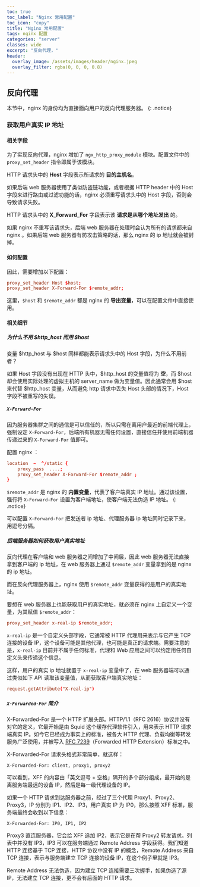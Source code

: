 ```yaml
---
toc: true
toc_label: "Nginx 常用配置"
toc_icon: "copy"
title: "Nginx 常用配置"
tags: nginx 配置
categories: "server"
classes: wide
excerpt: "反向代理，"
header:
  overlay_image: /assets/images/header/nginx.jpeg
  overlay_filter: rgba(0, 0, 0, 0.8)
---
```



## 反向代理

本节中，nginx 的身份均为直接面向用户的反向代理服务器。
{: .notice}



### 获取用户真实 IP  地址



#### 相关字段

为了实现反向代理，nginx 增加了 `ngx_http_proxy_module` 模块。配置文件中的 `proxy_set_header` 指令即属于该模块。  

HTTP 请求头中的 **Host** 字段表示所请求的 **目的主机名**。

如果后端 web 服务器使用了类似防盗链功能，或者根据 HTTP header 中的 Host 字段来进行路由或过滤功能的话，nginx 必须重写请求头中的 Host 字段，否则会导致请求失败。

HTTP 请求头中的 **X_Forward_For** 字段表示该 **请求是从哪个地址发出** 的。

如果 nginx 不重写该请求头，后端 web 服务器在处理时会认为所有的请求都来自 nginx 。如果后端 web 服务器有防攻击策略的话，那么 nginx 的 ip 地址就会被封掉。



#### 如何配置

因此，需要增加以下配置：

```conf
proxy_set_header Host $host;
proxy_set_header X-Forward-For $remote_addr;
```

这里，`$host` 和 `$remote_addr` 都是 nginx 的 **导出变量**，可以在配置文件中直接使用。



#### 相关细节


##### 为什么不用 $http_host 而用 $host

变量 $http_host 与 $host 同样都能表示请求头中的 Host 字段，为什么不用前者？

如果 Host 字段没有出现在 HTTP 头中，$http_host 的变量值将为 **空**，而 $host 却会使用实际处理的虚拟主机的 server_name 做为变量值。因此通常会用 $host 来代替 $http_host 变量，从而避免 http 请求中丢失 Host 头部的情况下，Host 字段不被重写的失误。


##### `X-Forward-For`

因为服务器集群之间的通信是可以信任的，所以只需在离用户最近的前端代理上，强制设定 `X-Forward-For`，后端所有机器无需任何设置，直接信任并使用前端机器传递过来的 `X-Forward-For` 值即可。

配置 nginx ：

```conf
location  ~  ^/static {
    proxy_pass  ....;
    proxy_set_header X-Forward-For $remote_addr ;
}
```

`$remote_addr` 是 nginx 的 **内置变量**，代表了客户端真实 IP 地址。通过该设置，强行将 `X-Forward-For` 设置为客户端地址，使客户端无法伪造 IP 地址。
{: .notice}

可以配置 `X-Forward-For` 把发送者 ip 地址、代理服务器 ip 地址同时记录下来，用逗号分隔。


##### 后端服务器如何获取用户真实地址

反向代理在客户端和 web 服务器之间增加了中间层，因此 web 服务器无法直接拿到客户端的 ip 地址，在 web 服务器上通过 `$remote_addr` 变量拿到的是 nginx 的 ip 地址。

而在反向代理服务器上，nginx 使用 `$remote_addr` 变量获得的是用户的真实地址。

要想在 web 服务器上也能获取用户的真实地址，就必须在 nginx 上自定义一个变量，为其赋值 `$remote_addr`：

```conf
proxy_set_header x-real-ip $remote_addr;
```

`x-real-ip` 是一个自定义头部字段，它通常被 HTTP 代理用来表示与它产生 TCP 连接的设备 IP，这个设备可能是其他代理，也可能是真正的请求端。需要注意的是，`x-real-ip` 目前并不属于任何标准，代理和 Web 应用之间可以约定用任何自定义头来传递这个信息。

这样，用户的真实 ip 地址就置于 `x-real-ip` 变量中了，在 web 服务器端可以通过类似如下 API 读取该变量值，从而获取客户端真实地址：

```conf
request.getAttribute("X-real-ip")
```


##### `X-Forwarded-For` 简介

X-Forwarded-For 是一个 HTTP 扩展头部。HTTP/1.1（RFC 2616）协议并没有对它的定义，它最开始是由 Squid 这个缓存代理软件引入，用来表示 HTTP 请求端真实 IP。如今它已经成为事实上的标准，被各大 HTTP 代理、负载均衡等转发服务广泛使用，并被写入 [RFC 7239](http://tools.ietf.org/html/rfc7239)（Forwarded HTTP Extension）标准之中。

X-Forwarded-For 请求头格式非常简单，就这样：

```shell
X-Forwarded-For: client, proxy1, proxy2
```

可以看到，XFF 的内容由「英文逗号 + 空格」隔开的多个部分组成，最开始的是离服务端最远的设备 IP，然后是每一级代理设备的 IP。

如果一个 HTTP 请求到达服务器之前，经过了三个代理 Proxy1、Proxy2、Proxy3，IP 分别为 IP1、IP2、IP3，用户真实 IP 为 IP0，那么按照 XFF 标准，服务端最终会收到以下信息：

```shell
X-Forwarded-For: IP0, IP1, IP2
```

Proxy3 直连服务器，它会给 XFF 追加 IP2，表示它是在帮 Proxy2 转发请求。列表中并没有 IP3，IP3 可以在服务端通过 Remote Address 字段获得。我们知道 HTTP 连接基于 TCP 连接，HTTP 协议中没有 IP 的概念，Remote Address 来自 TCP 连接，表示与服务端建立 TCP 连接的设备 IP，在这个例子里就是 IP3。

Remote Address 无法伪造，因为建立 TCP 连接需要三次握手，如果伪造了源 IP，无法建立 TCP 连接，更不会有后面的 HTTP 请求。
